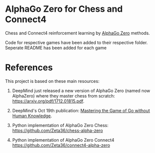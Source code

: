 # AlphaGo Zero for Chess and Connect4



Chess and Connect4 reinforcement learning by [AlphaGo Zero](https://deepmind.com/blog/alphago-zero-learning-scratch/) methods.

Code for respective games have been added to their respective folder. Seperate README has been added for each game

# References
This project is based on these main resources:

1) DeepMind just released a new version of AlphaGo Zero (named now AlphaZero) where they master chess from scratch:
https://arxiv.org/pdf/1712.01815.pdf. 

2) DeepMind's Oct 19th publication: [Mastering the Game of Go without Human Knowledge](https://www.nature.com/articles/nature24270.epdf?author_access_token=VJXbVjaSHxFoctQQ4p2k4tRgN0jAjWel9jnR3ZoTv0PVW4gB86EEpGqTRDtpIz-2rmo8-KG06gqVobU5NSCFeHILHcVFUeMsbvwS-lxjqQGg98faovwjxeTUgZAUMnRQ).


3) Python implementation of AlphaGo Zero Chess: https://github.com/Zeta36/chess-alpha-zero
4) Python implementation of AlphaGo Zero Connect4 https://github.com/Zeta36/connect4-alpha-zero

